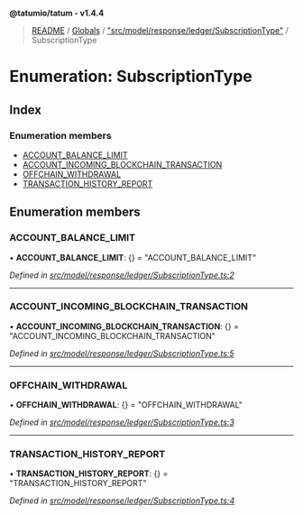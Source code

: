 **@tatumio/tatum - v1.4.4**

> [README](../README.md) / [Globals](../globals.md) / ["src/model/response/ledger/SubscriptionType"](../modules/_src_model_response_ledger_subscriptiontype_.md) / SubscriptionType

# Enumeration: SubscriptionType

## Index

### Enumeration members

* [ACCOUNT\_BALANCE\_LIMIT](_src_model_response_ledger_subscriptiontype_.subscriptiontype.md#account_balance_limit)
* [ACCOUNT\_INCOMING\_BLOCKCHAIN\_TRANSACTION](_src_model_response_ledger_subscriptiontype_.subscriptiontype.md#account_incoming_blockchain_transaction)
* [OFFCHAIN\_WITHDRAWAL](_src_model_response_ledger_subscriptiontype_.subscriptiontype.md#offchain_withdrawal)
* [TRANSACTION\_HISTORY\_REPORT](_src_model_response_ledger_subscriptiontype_.subscriptiontype.md#transaction_history_report)

## Enumeration members

### ACCOUNT\_BALANCE\_LIMIT

•  **ACCOUNT\_BALANCE\_LIMIT**: {} = "ACCOUNT\_BALANCE\_LIMIT"

*Defined in [src/model/response/ledger/SubscriptionType.ts:2](https://github.com/tatumio/tatum-js/blob/c5d1e16/src/model/response/ledger/SubscriptionType.ts#L2)*

___

### ACCOUNT\_INCOMING\_BLOCKCHAIN\_TRANSACTION

•  **ACCOUNT\_INCOMING\_BLOCKCHAIN\_TRANSACTION**: {} = "ACCOUNT\_INCOMING\_BLOCKCHAIN\_TRANSACTION"

*Defined in [src/model/response/ledger/SubscriptionType.ts:5](https://github.com/tatumio/tatum-js/blob/c5d1e16/src/model/response/ledger/SubscriptionType.ts#L5)*

___

### OFFCHAIN\_WITHDRAWAL

•  **OFFCHAIN\_WITHDRAWAL**: {} = "OFFCHAIN\_WITHDRAWAL"

*Defined in [src/model/response/ledger/SubscriptionType.ts:3](https://github.com/tatumio/tatum-js/blob/c5d1e16/src/model/response/ledger/SubscriptionType.ts#L3)*

___

### TRANSACTION\_HISTORY\_REPORT

•  **TRANSACTION\_HISTORY\_REPORT**: {} = "TRANSACTION\_HISTORY\_REPORT"

*Defined in [src/model/response/ledger/SubscriptionType.ts:4](https://github.com/tatumio/tatum-js/blob/c5d1e16/src/model/response/ledger/SubscriptionType.ts#L4)*
